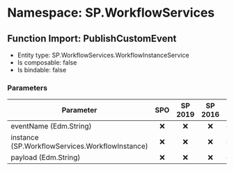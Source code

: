 # Namespace: SP.WorkflowServices

## Function Import: PublishCustomEvent

- Entity type: SP.WorkflowServices.WorkflowInstanceService
- Is composable: false
- Is bindable: false

### Parameters

Parameter | SPO | SP 2019 | SP 2016 | SP 2013
----------|:---:|:-------:|:-------:|:-------
eventName (Edm.String) | ❌ | ❌ | ❌ | ✅
instance (SP.WorkflowServices.WorkflowInstance) | ❌ | ❌ | ❌ | ✅
payload (Edm.String) | ❌ | ❌ | ❌ | ✅